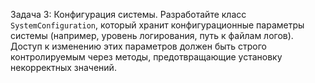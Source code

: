 Задача 3: Конфигурация системы.
Разработайте класс `SystemConfiguration`, который хранит конфигурационные параметры системы 
(например, уровень логирования, путь к файлам логов). Доступ к изменению этих параметров должен 
быть строго контролируемым через методы, предотвращающие установку некорректных значений.